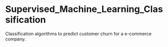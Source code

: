 # Supervised_Machine_Learning_Classification
Classification algorithms to predict customer churn for a e-commerce company. 
